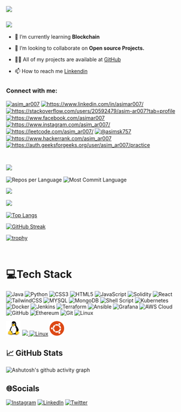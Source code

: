 <h1>
  <a href="https://git.io/typing-svg">
    <img src="https://readme-typing-svg.herokuapp.com?color=FFEA00&size=25&lines=Hello+There!!!..">
  </a>
</h1>

  <img src="https://komarev.com/ghpvc/?username=asimar007" width=160px/>
  <br>
  
- 🌱 I’m currently learning **Blockchain**
  
- 👯 I’m looking to collaborate on **Open source Projects.**

- 👨‍💻 All of my projects are available at [GitHub](https://github.com/asimar007?tab=repositories)

- 📫 How to reach me [Linkendin](https://www.linkedin.com/in/asimar007/)
  
##
<h3 align="left">Connect with me:</h3>
<p align="left">
<a href="https://twitter.com/asim_ar007" target="blank"><img align="center" src="https://raw.githubusercontent.com/rahuldkjain/github-profile-readme-generator/master/src/images/icons/Social/twitter.svg" alt="asim_ar007" height="30" width="40" /></a>
<a href="https://www.linkedin.com/in/asimar007/" target="blank"><img align="center" src="https://raw.githubusercontent.com/rahuldkjain/github-profile-readme-generator/master/src/images/icons/Social/linked-in-alt.svg" alt="https://www.linkedin.com/in/asimar007/" height="30" width="40" /></a>
<a href="https://stackoverflow.com/users/20592479/asim-ar007?tab=profile" target="blank"><img align="center" src="https://raw.githubusercontent.com/rahuldkjain/github-profile-readme-generator/master/src/images/icons/Social/stack-overflow.svg" alt="https://stackoverflow.com/users/20592479/asim-ar007?tab=profile" height="30" width="40" /></a>
<a href="https://www.facebook.com/asimar007" target="blank"><img align="center" src="https://raw.githubusercontent.com/rahuldkjain/github-profile-readme-generator/master/src/images/icons/Social/facebook.svg" alt="https://www.facebook.com/asimar007" height="30" width="40" /></a>
<a href="https://www.instagram.com/asim_ar007/" target="blank"><img align="center" src="https://raw.githubusercontent.com/rahuldkjain/github-profile-readme-generator/master/src/images/icons/Social/instagram.svg" alt="https://www.instagram.com/asim_ar007/" height="30" width="40" /></a>
<a href="https://leetcode.com/asim_ar007/" target="blank"><img align="center" src="https://img.shields.io/badge/LeetCode-000000?style=for-the-badge&logo=LeetCode&logoColor=#d16c06" alt="https://leetcode.com/asim_ar007/" height="30" width="70" /></a>
<a href="https://medium.com/@asimsk757" target="blank"><img align="center" src="https://raw.githubusercontent.com/rahuldkjain/github-profile-readme-generator/master/src/images/icons/Social/medium.svg" alt="@asimsk757" height="30" width="40" /></a>
<a href="https://www.hackerrank.com/asim_ar007" target="blank"><img align="center" src="https://raw.githubusercontent.com/rahuldkjain/github-profile-readme-generator/master/src/images/icons/Social/hackerrank.svg" alt="https://www.hackerrank.com/asim_ar007" height="30" width="40" /></a>
<a href="https://auth.geeksforgeeks.org/user/asim_ar007/practice" target="blank"><img align="center" src="https://raw.githubusercontent.com/rahuldkjain/github-profile-readme-generator/master/src/images/icons/Social/geeks-for-geeks.svg" alt="https://auth.geeksforgeeks.org/user/asim_ar007/practice" height="30" width="40" /></a>
</p>
<br>

![](http://github-profile-summary-cards.vercel.app/api/cards/profile-details?username=asimar007&theme=2077)

<div>
  <img src="http://github-profile-summary-cards.vercel.app/api/cards/repos-per-language?username=asimar007&theme=2077" alt="Repos per Language" width="400"/>
  <img src="http://github-profile-summary-cards.vercel.app/api/cards/most-commit-language?username=asimar007&theme=2077" alt="Most Commit Language" width="400"/>
</div>


![](http://github-profile-summary-cards.vercel.app/api/cards/stats?username=asimar007&theme=2077)

![](http://github-profile-summary-cards.vercel.app/api/cards/productive-time?username=asimar007&theme=2077&utcOffset=6)

[![Top Langs](https://github-readme-stats.vercel.app/api/top-langs/?username=asimar007&layout=compact&theme=algolia&langs_count=20&hide_border=true)](https://github.com/asimar007/github-readme-stats)

[![GitHub Streak](https://streak-stats.demolab.com?user=asimar007&theme=cobalt&hide_border=true&border_radius=50&date_format=j%20M%5B%20Y%5D)](https://git.io/streak-stats)

[![trophy](https://github-profile-trophy.vercel.app/?username=asimar007&theme=dracula)](https://github.com/asimar007/github-profile-trophy)

<br />


# 💻Tech Stack
![Java](https://img.shields.io/badge/java-%23ED8B00.svg?style=for-the-badge&logo=java&logoColor=white) ![Python](https://img.shields.io/badge/Python-FFD43B?style=for-the-badge&logo=python&logoColor=blue)  ![CSS3](https://img.shields.io/badge/css3-%231572B6.svg?style=for-the-badge&logo=css3&logoColor=white)  ![HTML5](https://img.shields.io/badge/html5-%23E34F26.svg?style=for-the-badge&logo=html5&logoColor=white) ![JavaScript](https://img.shields.io/badge/javascript-%23323330.svg?style=for-the-badge&logo=javascript&logoColor=%23F7DF1E)
![Solidity](https://img.shields.io/badge/Solidity-%23363636.svg?style=for-the-badge&logo=solidity&logoColor=white)  ![React](https://img.shields.io/badge/react-%2320232a.svg?style=for-the-badge&logo=react&logoColor=%2361DAFB)
![TailwindCSS](https://img.shields.io/badge/tailwindcss-%2338B2AC.svg?style=for-the-badge&logo=tailwind-css&logoColor=white)  ![MYSQL](https://img.shields.io/badge/MySQL-005C84?style=for-the-badge&logo=mysql&logoColor=white) ![MongoDB](https://img.shields.io/badge/MongoDB-%234ea94b.svg?style=for-the-badge&logo=mongodb&logoColor=white)
 ![Shell Script](https://img.shields.io/badge/shell_script-%23121011.svg?style=for-the-badge&logo=gnu-bash&logoColor=white)
 ![Kubernetes](https://img.shields.io/badge/kubernetes-%23326ce5.svg?style=for-the-badge&logo=kubernetes&logoColor=white)   ![Docker](https://img.shields.io/badge/docker-%230db7ed.svg?style=for-the-badge&logo=docker&logoColor=white) ![Jenkins](https://img.shields.io/badge/jenkins-%232C5263.svg?style=for-the-badge&logo=jenkins&logoColor=white) ![Terraform](https://img.shields.io/badge/terraform-%235835CC.svg?style=for-the-badge&logo=terraform&logoColor=white) ![Ansible](https://img.shields.io/badge/ansible-%231A1918.svg?style=for-the-badge&logo=ansible&logoColor=white) ![Grafana](https://img.shields.io/badge/grafana-%23F46800.svg?style=for-the-badge&logo=grafana&logoColor=white) ![AWS Cloud](https://img.shields.io/badge/Amazon_AWS-FF9900?style=for-the-badge&logo=amazonaws&logoColor=white)![GitHub](https://img.shields.io/badge/github-%23121011.svg?style=for-the-badge&logo=github&logoColor=white)
![Ethereum](https://img.shields.io/badge/Ethereum-3C3C3D?style=for-the-badge&logo=Ethereum&logoColor=white) ![Git](https://img.shields.io/badge/GIT-E44C30?style=for-the-badge&logo=git&logoColor=white) ![Linux](https://img.shields.io/badge/Linux-FCC624?style=for-the-badge&logo=linux&logoColor=black)     

<a href = "https://www.linux.org/" target="_blank"> <img height="40" src="https://raw.githubusercontent.com/devicons/devicon/master/icons/linux/linux-original.svg" alt="Linux"></a> <a href = "#" target="_blank"><img height="40" src="https://cdn.worldvectorlogo.com/logos/sublime-text.svg"><a href = "https://www.linux.org/" target="_blank"> <img height="40" src="https://upload.wikimedia.org/wikipedia/commons/thumb/3/31/Apple_logo_white.svg/800px-Apple_logo_white.svg.png" alt="Linux"></a></a>  <img height="40" width="40" src="https://raw.githubusercontent.com/github/explore/80688e429a7d4ef2fca1e82350fe8e3517d3494d/topics/ubuntu/ubuntu.png">


## 📈 GitHub Stats  

<p align="center">
	
  ![Ashutosh's github activity graph](https://github-readme-activity-graph.vercel.app/graph?username=asimar007&bg_color=91ebfd&color=4210f4&line=f8240d&point=403d3d&area=true&hide_border=true)
</p>

## 🌐Socials
[![Instagram](https://img.shields.io/badge/Instagram-%23E4405F.svg?logo=Instagram&logoColor=white)](https://www.instagram.com/asim_ar007/) [![LinkedIn](https://img.shields.io/badge/LinkedIn-%230077B5.svg?logo=linkedin&logoColor=white)](https://www.linkedin.com/in/asimar007/) [![Twitter](https://img.shields.io/badge/Twitter-%231DA1F2.svg?logo=Twitter&logoColor=white)](https://twitter.com/asim_ar007) 
